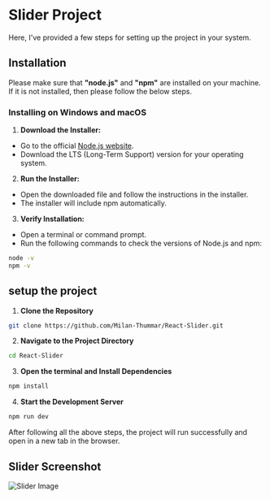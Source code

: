 # Slider Project

Here, I've provided a few steps for setting up the project in your system.

## Installation

Please make sure that **"node.js"** and **"npm"** are installed on your machine. If it is not installed, then please follow the below steps.

### Installing on Windows and macOS

1. **Download the Installer:**

- Go to the official [Node.js website](https://nodejs.org/en).
- Download the LTS (Long-Term Support) version for your operating system.

2. **Run the Installer:**

- Open the downloaded file and follow the instructions in the installer.
- The installer will include npm automatically.

3. **Verify Installation:**

- Open a terminal or command prompt.
- Run the following commands to check the versions of Node.js and npm:

```bash
node -v
npm -v
```

## setup the project

1. **Clone the Repository**

```bash
git clone https://github.com/Milan-Thummar/React-Slider.git
```

2. **Navigate to the Project Directory**

```bash
cd React-Slider
```

3. **Open the terminal and Install Dependencies**

```bash
npm install
```

4. **Start the Development Server**

```bash
npm run dev
```

After following all the above steps, the project will run successfully and open in a new tab in the browser.

## Slider Screenshot

![Slider Image](public/Image/slider.png)
